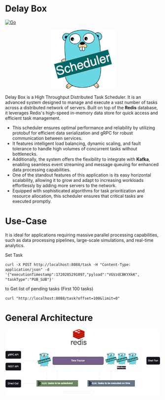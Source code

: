 # Delay Box


[![Go](https://github.com/ehsaniara/scheduler/actions/workflows/go.yml/badge.svg?branch=main)](https://github.com/ehsaniara/scheduler/actions/workflows/go.yml)


<p align="center">
  <img src="docs/scheduler-logo.png" alt="scheduler logo"/>
</p>

Delay Box is a High Throughput Distributed Task Scheduler. It is an advanced system designed to manage and execute a vast number of tasks across a distributed network of servers. 
Built on top of the **Redis** database, it leverages Redis's high-speed in-memory data store for quick access and efficient task management. 


* This scheduler ensures optimal performance and reliability by utilizing protobuf for efficient data serialization and gRPC for robust communication between services. 
* It features intelligent load balancing, dynamic scaling, and fault tolerance to handle high volumes of concurrent tasks without bottlenecks. 
* Additionally, the system offers the flexibility to integrate with **Kafka**, enabling seamless event streaming and message queuing for enhanced data processing capabilities. 
* One of the standout features of this application is its easy horizontal scalability, allowing it to grow and adapt to increasing workloads effortlessly by adding more servers to the network. 
* Equipped with sophisticated algorithms for task prioritization and resource allocation, this scheduler ensures that critical tasks are executed promptly.

# Use-Case

It is ideal for applications requiring massive parallel processing capabilities, such as data processing pipelines, large-scale simulations, and real-time analytics.

Set Task
```shell
curl -X POST http://localhost:8088/task -H "Content-Type: application/json" -d '{"executionTimestamp":1720285291097,"pyload":"VGVzdCBKYXkK", "taskType":"PUB_SUB"}'
```

to Get list of pending tasks (First 100 tasks)
```shell
curl "http://localhost:8088/task?offset=100&limit=0"
```


# General Architecture

<p align="center">
  <img src="docs/diagram1.png" alt="General Architecture"/>
</p>
